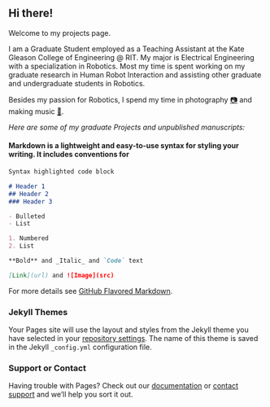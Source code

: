 ## Hi there!

Welcome to my projects page.

I am a Graduate Student employed as a Teaching Assistant at the Kate Gleason College of Engineering @ RIT. 
My major is Electrical Engineering with a specialization in Robotics. Most my time is spent working on my
graduate research in Human Robot Interaction and assisting other graduate and undergraduate students in Robotics.

Besides my passion for Robotics, I spend my time in photography [:camera:](https://www.instagram.com/acrossthedelta/) and making music [:musical_note:](https://soundcloud.com/auralrush).

*Here are some of my graduate Projects and unpublished manuscripts:*


#### Markdown is a lightweight and easy-to-use syntax for styling your writing. It includes conventions for

```markdown
Syntax highlighted code block

# Header 1
## Header 2
### Header 3

- Bulleted
- List

1. Numbered
2. List

**Bold** and _Italic_ and `Code` text

[Link](url) and ![Image](src)
```

For more details see [GitHub Flavored Markdown](https://guides.github.com/features/mastering-markdown/).

### Jekyll Themes

Your Pages site will use the layout and styles from the Jekyll theme you have selected in your [repository settings](https://github.com/arorasarthak/arorasarthak.github.io/settings). The name of this theme is saved in the Jekyll `_config.yml` configuration file.

### Support or Contact

Having trouble with Pages? Check out our [documentation](https://help.github.com/categories/github-pages-basics/) or [contact support](https://github.com/contact) and we’ll help you sort it out.
